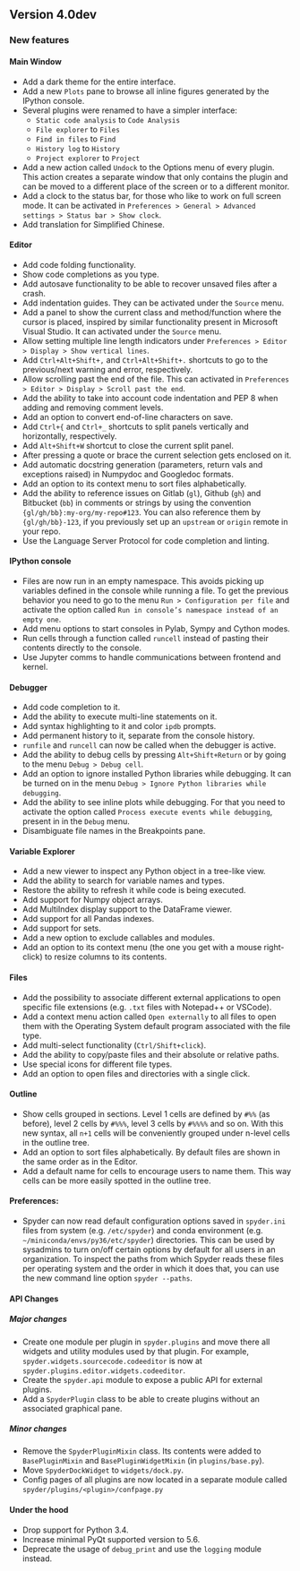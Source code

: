 ## Version 4.0dev

### New features

#### Main Window

* Add a dark theme for the entire interface.
* Add a new `Plots` pane to browse all inline figures
  generated by the IPython console.
* Several plugins were renamed to have a simpler interface:
  - `Static code analysis` to `Code Analysis`
  - `File explorer` to `Files`
  - `Find in files` to `Find`
  - `History log` to `History`
  - `Project explorer` to `Project`
* Add a new action called `Undock` to the Options menu of
  every plugin. This action creates a separate window that
  only contains the plugin and can be moved to a different
  place of the screen or to a different monitor.
* Add a clock to the status bar, for those who like to work
  on full screen mode. It can be activated in
  `Preferences > General > Advanced settings > Status bar > Show clock`.
* Add translation for Simplified Chinese.

#### Editor

* Add code folding functionality.
* Show code completions as you type.
* Add autosave functionality to be able to recover unsaved files
  after a crash.
* Add indentation guides. They can be activated under the
  `Source` menu.
* Add a panel to show the current class and method/function
  where the cursor is placed, inspired by similar 
  functionality present in Microsoft Visual Studio. 
  It can activated under the `Source` menu.
* Allow setting multiple line length indicators under
  `Preferences > Editor > Display > Show vertical lines`.
* Add `Ctrl+Alt+Shift+,` and `Ctrl+Alt+Shift+.` shortcuts 
  to go to the previous/next warning and error, respectively.
* Allow scrolling past the end of the file. 
  This can activated in
  `Preferences > Editor > Display > Scroll past the end`.
* Add the ability to take into account code indentation and
  PEP 8 when adding and removing comment levels.
* Add an option to convert end-of-line characters on save.
* Add `Ctrl+{` and `Ctrl+_` shortcuts to split panels 
  vertically and horizontally, respectively.
* Add `Alt+Shift+W` shortcut to close the current split panel.
* After pressing a quote or brace the current selection gets
  enclosed on it.
* Add automatic docstring generation (parameters, return vals
  and exceptions raised) in Numpydoc and Googledoc formats.
* Add an option to its context menu to sort files alphabetically.
* Add the ability to reference issues on Gitlab (`gl`), Github
  (`gh`) and Bitbucket (`bb`) in comments or strings by using
  the convention `{gl/gh/bb}:my-org/my-repo#123`. You can also
  reference them by `{gl/gh/bb}-123`, if you previously set up
  an `upstream` or `origin` remote in your repo.
* Use the Language Server Protocol for code completion and linting.

#### IPython console
* Files are now run in an empty namespace. This avoids picking up
  variables defined in the console while running a file. To get
  the previous behavior you need to go to the menu
  `Run > Configuration per file` and activate the option called
  `Run in console’s namespace instead of an empty one`.
* Add menu options to start consoles in Pylab, Sympy and Cython
  modes.
* Run cells through a function called `runcell` instead of
  pasting their contents directly to the console.
* Use Jupyter comms to handle communications between frontend
  and kernel.

#### Debugger

* Add code completion to it.
* Add the ability to execute multi-line statements on it.
* Add syntax highlighting to it and color `ipdb` prompts.
* Add permanent history to it, separate from the console
  history.
* `runfile` and `runcell` can now be called when the debugger
  is active.
* Add the ability to debug cells by pressing `Alt+Shift+Return`
  or by going to the menu `Debug > Debug cell`.
* Add an option to ignore installed Python libraries while
  debugging. It can be turned on in the menu
  `Debug > Ignore Python libraries while debugging`.
* Add the ability to see inline plots while debugging. For that
  you need to activate the option called
  `Process execute events while debugging`, present in in the
  `Debug` menu.
* Disambiguate file names in the Breakpoints pane.

#### Variable Explorer

* Add a new viewer to inspect any Python object in a tree-like
  view.
* Add the ability to search for variable names and types.
* Restore the ability to refresh it while code is being
  executed.
* Add support for Numpy object arrays.
* Add MultiIndex display support to the DataFrame viewer.
* Add support for all Pandas indexes.
* Add support for sets.
* Add a new option to exclude callables and modules.
* Add an option to its context menu (the one you get with a
  mouse right-click) to resize columns to its contents.

#### Files

* Add the possibility to associate different external
  applications to open specific file extensions (e.g.
  `.txt` files with Notepad++ or VSCode).
* Add a context menu action called `Open externally` to all
  files to open them with the Operating System default
  program associated with the file type.
* Add multi-select functionality (`Ctrl/Shift+click`).
* Add the ability to copy/paste files and their absolute or
  relative paths.
* Use special icons for different file types.
* Add an option to open files and directories with a single
  click.

#### Outline

* Show cells grouped in sections. Level 1 cells are defined by
  `#%%` (as before), level 2 cells by `#%%%`, level 3 cells by
  `#%%%%` and so on. With this new syntax, all  `n+1` cells
  will be conveniently grouped under n-level cells in the 
  outline tree.
* Add an option to sort files alphabetically. By default files
  are shown in the same order as in the Editor.
* Add a default name for cells to encourage users to name them.
  This way cells can be more easily spotted in the outline tree.

#### Preferences:

* Spyder can now read default configuration options saved in
`spyder.ini` files from system (e.g. `/etc/spyder`) and
conda environment (e.g. `~/miniconda/envs/py36/etc/spyder`)
directories. This can be used by sysadmins to turn on/off certain
options by default for all users in an organization. To
inspect the paths from which Spyder reads these files per
operating system and the order in which it does that, you can use
the new command line option `spyder --paths`.

#### API Changes

##### Major changes
* Create one module per plugin in `spyder.plugins` and move
  there all widgets and utility modules used by that plugin.
  For example, `spyder.widgets.sourcecode.codeeditor` is now at
  `spyder.plugins.editor.widgets.codeeditor`.
* Create the `spyder.api` module to expose a public API
  for external plugins.
* Add a `SpyderPlugin` class to be able to create plugins without
  an associated graphical pane.

##### Minor changes
* Remove the `SpyderPluginMixin` class. 
  Its contents were added to `BasePluginMixin` and
  `BasePluginWidgetMixin` (in `plugins/base.py`).
* Move `SpyderDockWidget` to `widgets/dock.py`.
* Config pages of all plugins are now located in a separate module
  called `spyder/plugins/<plugin>/confpage.py`

#### Under the hood
* Drop support for Python 3.4.
* Increase minimal PyQt supported version to 5.6.
* Deprecate the usage of `debug_print` and use the `logging` module
  instead.